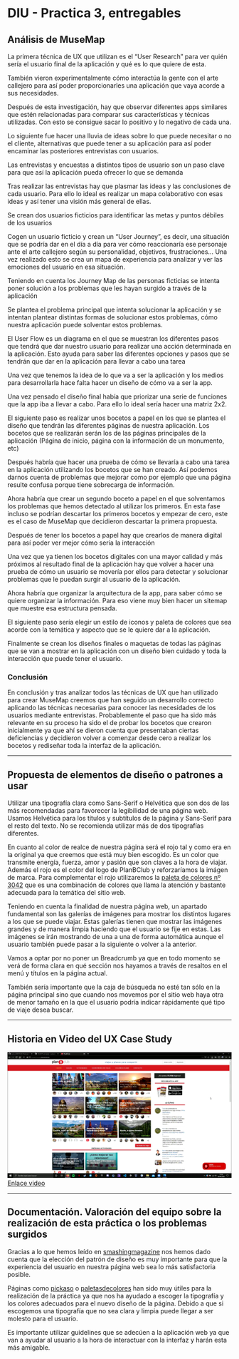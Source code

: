 # DIU - Practica 3, entregables

## Análisis de MuseMap   

La primera técnica de UX que utilizan es el “User Research” para ver quién sería el usuario final de la aplicación y qué es lo que quiere de esta.

También vieron experimentalmente cómo interactúa la gente con el arte callejero para así poder proporcionarles una aplicación que vaya acorde a sus necesidades.

Después de esta investigación, hay que observar diferentes apps similares que estén relacionadas para comparar sus características y técnicas utilizadas. Con esto se consigue sacar lo positivo y lo negativo de cada una.

Lo siguiente fue hacer una lluvia de ideas sobre lo que puede necesitar o no el cliente, alternativas que puede tener a su aplicación para así poder encaminar las posteriores entrevistas con usuarios.

Las entrevistas y encuestas a distintos tipos de usuario son un paso clave para que así la aplicación pueda ofrecer lo que se demanda

Tras realizar las entrevistas hay que plasmar las ideas y las conclusiones de cada usuario. Para ello lo ideal es realizar un mapa colaborativo con esas ideas y así tener una visión más general de ellas.

Se crean dos usuarios ficticios para identificar las metas y puntos débiles de los usuarios

Cogen un usuario ficticio y crean un “User Journey”, es decir, una situación que se podría dar en el día a día para ver cómo reaccionaría ese personaje ante el arte callejero según su personalidad, objetivos, frustraciones…
Una vez realizado esto se crea un mapa de experiencia para analizar y ver las emociones del usuario en esa situación.

Teniendo en cuenta los Journey Map de las personas ficticias se intenta poner solución a los problemas que les hayan surgido a través de la aplicación

Se plantea el problema principal que intenta solucionar la aplicación y se intentan plantear distintas formas de solucionar estos problemas, cómo nuestra aplicación puede solventar estos problemas.

El User Flow es un diagrama en el que se muestran los diferentes pasos que tendrá que dar nuestro usuario para realizar una acción determinada en la aplicación. Esto ayuda para saber las diferentes opciones y pasos que se tendrán que dar en la aplicación para llevar a cabo una tarea

Una vez que tenemos la idea de lo que va a ser la aplicación y los medios para desarrollarla hace falta hacer un diseño de cómo va a ser la app. 

Una vez pensado el diseño final había que priorizar una serie de funciones que la app iba a llevar a cabo. Para ello lo ideal sería hacer una matriz 2x2.

El siguiente paso es realizar unos bocetos a papel en los  que se plantea el diseño que tendrán las diferentes páginas de nuestra aplicación. Los bocetos que se realizarán serán los de las páginas principales de la aplicación (Página de inicio, página con la información de un monumento, etc)

Después habría que hacer una prueba de cómo se llevaría a cabo una tarea en la aplicación utilizando los bocetos que se han creado. Así podemos darnos cuenta de problemas que mejorar como por ejemplo que una página resulte confusa porque tiene sobrecarga de información.

Ahora habría que crear un segundo boceto a papel en el que solventamos los problemas que hemos detectado al utilizar los primeros. En esta fase incluso se podrían descartar los primeros bocetos y empezar de cero, este es el caso de MuseMap que decidieron descartar la primera propuesta.

Después de tener los bocetos a papel hay que crearlos de manera digital para así poder ver mejor cómo sería la interacción

Una vez que ya tienen los bocetos digitales con una mayor calidad y más próximos al resultado final de la aplicación hay que volver a hacer una prueba de cómo un usuario se movería por ellos para detectar y solucionar problemas que le puedan surgir al usuario de la aplicación.

Ahora habría que organizar la arquitectura de la app, para saber cómo se quiere organizar la información. Para eso viene muy bien hacer un sitemap que muestre esa estructura pensada.

El siguiente paso sería elegir un estilo de iconos y paleta de colores que sea acorde con la temática y aspecto que se le quiere dar a la aplicación.

Finalmente se crean los diseños finales o maquetas de todas las páginas que se van a mostrar en la aplicación con un diseño bien cuidado y toda la interacción que puede tener el usuario.

### Conclusión

En conclusión y tras analizar todos las técnicas de UX que han utilizado para crear MuseMap creemos que han seguido un desarrollo correcto aplicando las técnicas necesarias para conocer las necesidades de los usuarios mediante entrevistas. Probablemente el paso que ha sido más relevante en su proceso ha sido el de probar los bocetos que crearon inicialmente ya que ahí se dieron cuenta que presentaban ciertas deficiencias y decidieron volver a comenzar desde cero a realizar los bocetos y rediseñar toda la interfaz de la aplicación.
<hr/>

## Propuesta de elementos de diseño o patrones a usar

Utilizar una tipografía clara como Sans-Serif o Helvética que son dos de las más recomendadas para favorecer la legibilidad de una página web. Usamos Helvética para los títulos y subtítulos de la página y Sans-Serif para el resto del texto. No se recomienda utilizar más de dos tipografías diferentes.

En cuanto al color de realce de nuestra página será el rojo tal y como era en la original ya que creemos que está muy bien escogido. Es un color que transmite energía, fuerza, amor y pasión que son claves a la hora de viajar. Además el rojo es el color del logo de PlanBClub y reforzaríamos la imágen de marca. Para complementar el rojo utilizaremos la [paleta de colores nº 3042][paleta] que es una combinación de colores que llama la atención y bastante adecuada para la temática del sitio web.

Teniendo en cuenta la finalidad de nuestra página web, un apartado fundamental son las galerías de imágenes para mostrar los distintos lugares a los que se puede viajar. Estas galerías tienen que mostrar las imágenes grandes y de manera limpia haciendo que el usuario se fije en estas. Las imágenes se irán mostrando de una a una de forma automática aunque el usuario también puede pasar a la siguiente o volver a la anterior.

Vamos a optar por no poner un Breadcrumb ya que en todo momento se verá de forma clara en qué sección nos hayamos a través de resaltos en el menú y títulos en la página actual. 

También sería importante que la caja de búsqueda no esté tan sólo en la página principal sino que cuando nos movemos por el sitio web haya otra de menor tamaño en la que el usuario podría indicar rápidamente qué tipo de viaje desea buscar.

<hr/>

## Historia en Video del UX Case Study

[![Video UX](../img/pantallazo.png)](../img/Explicacion.mp4 "Video UX")
[Enlace video][video]

<hr/>

## Documentación. Valoración del equipo sobre la realización de esta práctica o los problemas surgidos

Gracias a lo que hemos leído en [smashingmagazine][smashingmagazine] nos hemos dado cuenta que la elección del patrón de diseño es muy importante para que la experiencia del usuario en nuestra página web sea lo más satisfactoria posible.

Páginas como [pickaso][pickaso] o [paletasdecolores][paletasdecolores] han sido muy útiles para la realización de la práctica ya que nos ha ayudado a escoger la tipografía y los colores adecuados para el nuevo diseño de la página. Debido a que si escogemos una tipografía que no sea clara y limpia puede llegar a ser molesto para el usuario.

Es importante utilizar guidelines que se adecúen a la aplicación web ya que van a ayudar al usuario a la hora de interactuar con la interfaz y harán esta más amigable.


[paleta]: https://paletasdecolores.com/paleta-de-colores-3042
[pickaso]: https://pickaso.com/2017/consejos-color-tipografia-apps
[paletasdecolores]: https://paletasdecolores.com/
[smashingmagazine]: https://www.smashingmagazine.com/web-design-essentials-examples-and-best-practices
[video]: https://drive.google.com/file/d/1FtGwYcpnms1wM1iIrbCXCXuaGRE6xDsd/preview